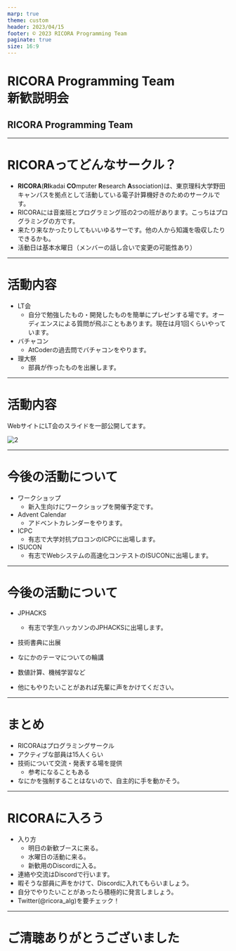 ```yaml
---
marp: true
theme: custom
header: 2023/04/15
footer: © 2023 RICORA Programming Team
paginate: true
size: 16:9
---
```

<!--_class: top-->

# RICORA Programming Team<br>新歓説明会
## RICORA Programming Team

---
<!--_class: normal-->

# RICORAってどんなサークル？

- **RICORA**(**RI**kadai **CO**mputer **R**esearch **A**ssociation)は、東京理科大学野田キャンパスを拠点として活動している電子計算機好きのためのサークルです。
- RICORAには音楽班とプログラミング班の2つの班があります。こっちはプログラミングの方です。
- 来たり来なかったりしてもいいゆるサーです。他の人から知識を吸収したりできるかも。
- 活動日は基本水曜日（メンバーの話し合いで変更の可能性あり）

---
<!--_class: normal-->

# 活動内容

- LT会
  - 自分で勉強したもの・開発したものを簡単にプレゼンする場です。オーディエンスによる質問が飛ぶこともあります。現在は月1回くらいやっています。
- バチャコン
  - AtCoderの過去問でバチャコンをやります。
- 理大祭
  - 部員が作ったものを出展します。

---
<!--_class: normal-->

# 活動内容

WebサイトにLT会のスライドを一部公開してます。

![2](https://user-images.githubusercontent.com/84508110/230433782-2d4c2717-9858-4b26-8366-f4c7bc419df0.png)


---
<!--_class: normal-->

# 今後の活動について

- ワークショップ
  - 新入生向けにワークショップを開催予定です。
- Advent Calendar
  - アドベントカレンダーをやります。
- ICPC
  - 有志で大学対抗プロコンのICPCに出場します。
- ISUCON
  - 有志でWebシステムの高速化コンテストのISUCONに出場します。

---
<!--_class: normal-->

# 今後の活動について

- JPHACKS
  - 有志で学生ハッカソンのJPHACKSに出場します。
- 技術書典に出展
- なにかのテーマについての輪講
- 数値計算、機械学習など

- 他にもやりたいことがあれば先輩に声をかけてください。

---
<!--_class: normal-->

# まとめ

- RICORAはプログラミングサークル
- アクティブな部員は15人くらい
- 技術について交流・発表する場を提供
  - 参考になることもある
- なにかを強制することはないので、自主的に手を動かそう。

---
<!--_class: normal-->

# RICORAに入ろう

- 入り方
  - 明日の新歓ブースに来る。
  - 水曜日の活動に来る。
  - 新歓用のDiscordに入る。
- 連絡や交流はDiscordで行います。
- 暇そうな部員に声をかけて、Discordに入れてもらいましょう。
- 自分でやりたいことがあったら積極的に発言しましょう。
- Twitter(@ricora_alg)を要チェック！

---
<!--_class: final-->

# ご清聴ありがとうございました
